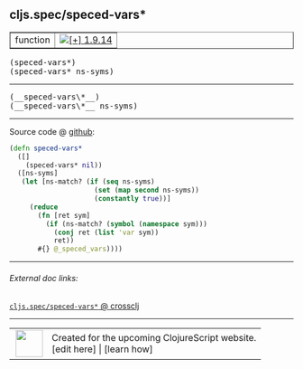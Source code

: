 ## cljs.spec/speced-vars\*



 <table border="1">
<tr>
<td>function</td>
<td><a href="https://github.com/cljsinfo/cljs-api-docs/tree/1.9.14"><img valign="middle" alt="[+] 1.9.14" title="Added in 1.9.14" src="https://img.shields.io/badge/+-1.9.14-lightgrey.svg"></a> </td>
</tr>
</table>

<samp>(speced-vars\*)</samp><br>
<samp>(speced-vars\* ns-syms)</samp><br>

---

 <samp>
(__speced-vars\*__)<br>
</samp>
 <samp>
(__speced-vars\*__ ns-syms)<br>
</samp>

---







Source code @ [github]():

```clj
(defn speced-vars*
  ([]
    (speced-vars* nil))
  ([ns-syms]
   (let [ns-match? (if (seq ns-syms)
                     (set (map second ns-syms))
                     (constantly true))]
     (reduce
       (fn [ret sym]
         (if (ns-match? (symbol (namespace sym)))
           (conj ret (list 'var sym))
           ret))
       #{} @_speced_vars))))
```

<!--
Repo - tag - source tree - lines:

 <pre>

</pre>

-->

---



###### External doc links:

[`cljs.spec/speced-vars*` @ crossclj](http://crossclj.info/fun/cljs.spec/speced-vars*.html)<br>

---

 <table>
<tr><td>
<img valign="middle" align="right" width="48px" src="http://i.imgur.com/Hi20huC.png">
</td><td>
Created for the upcoming ClojureScript website.<br>
[edit here] | [learn how]
</td></tr></table>

[edit here]:https://github.com/cljsinfo/cljs-api-docs/blob/master/cljsdoc/cljs.spec/speced-varsSTAR.cljsdoc
[learn how]:https://github.com/cljsinfo/cljs-api-docs/wiki/cljsdoc-files

<!--

This information was too distracting to show to readers, but I'll leave it
commented here since it is helpful to:

- pretty-print the data used to generate this document
- and show how to retrieve that data



The API data for this symbol:

```clj
{:ns "cljs.spec",
 :name "speced-vars*",
 :signature ["[]" "[ns-syms]"],
 :name-encode "speced-varsSTAR",
 :history [["+" "1.9.14"]],
 :type "function",
 :full-name-encode "cljs.spec/speced-varsSTAR",
 :source {:code "(defn speced-vars*\n  ([]\n    (speced-vars* nil))\n  ([ns-syms]\n   (let [ns-match? (if (seq ns-syms)\n                     (set (map second ns-syms))\n                     (constantly true))]\n     (reduce\n       (fn [ret sym]\n         (if (ns-match? (symbol (namespace sym)))\n           (conj ret (list 'var sym))\n           ret))\n       #{} @_speced_vars))))",
          :title "Source code",
          :repo "clojurescript",
          :tag "r1.9.36",
          :filename "src/main/cljs/cljs/spec.cljc",
          :lines [275 287],
          :url "https://github.com/clojure/clojurescript/blob/r1.9.36/src/main/cljs/cljs/spec.cljc#L275-L287"},
 :usage ["(speced-vars*)" "(speced-vars* ns-syms)"],
 :full-name "cljs.spec/speced-vars*",
 :cljsdoc-url "https://github.com/cljsinfo/cljs-api-docs/blob/master/cljsdoc/cljs.spec/speced-varsSTAR.cljsdoc"}

```

Retrieve the API data for this symbol:

```clj
;; from Clojure REPL
(require '[clojure.edn :as edn])
(-> (slurp "https://raw.githubusercontent.com/cljsinfo/cljs-api-docs/catalog/cljs-api.edn")
    (edn/read-string)
    (get-in [:symbols "cljs.spec/speced-vars*"]))
```

-->
